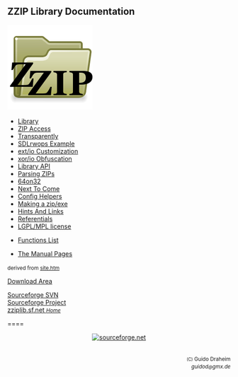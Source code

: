 ## ZZIP Library Documentation

<div float="right"><img src="dir-zzip-192.png" /></div>

* [Library](zzip-index.htm.md)
* [ZIP Access](zzip-zip.htm.md)
* [Transparently](zzip-file.htm.md)
* [SDLrwops Example](zzip-sdl-rwops.htm.md)
* [ext/io Customization](zzip-extio.htm.md)
* [xor/io Obfuscation](zzip-xor.htm.md)
* [Library API](zzip-api.htm.md)
* [Parsing ZIPs](zzip-parse.htm.md)
* [64on32](64on32.htm.md)
* [Next To Come](future.htm.md)
* [Config Helpers](configs.htm.md)
* [Making a zip/exe](sfx-make.htm.md)
* [Hints And Links](history.htm.md)
* [Referentials](referentials.htm.md)
* [LGPL/MPL license](copying.htm.md)

<!--LIST-->

* [Functions List](zziplib.html)

<!--START-->

* [The Manual Pages](man/index.html)

<!--ENDS-->

<small>derived from <a href="site.htm">site.htm</a></small>

<a alt="Tarballs, RPM-archive and windll-ZIPs can be downloaded from"
  href="http://sourceforge.net/project/showfiles.php?group_id=6389">
 Download Area </a></b><br />

<a alt="Sourceforge Project CVS web access"
   href="http://zziplib.svn.sourceforge.net/viewvc/zziplib/">Sourceforge SVN</a><br />
<a alt="Sourceforge Project Index Page"
   href="http://sourceforge.net/projects/zziplib">Sourceforge Project</a><br />
<a alt="the zziplib webpage at sourceforge"
   href="http://zziplib.sourceforge.net">zziplib.sf.net
  <small><i>Home</i></small></a><br />

====

<center>
     <a href="http://sourceforge.net/project/?group_id=6389">
        <img src="http://sourceforge.net/sflogo.php?group_id=6389&type=2"
            border="0" alt="sourceforge.net" width="125" height="37">
     </a>
</center>

<p align="right"><small>
<br> <small>(C)</small> Guido Draheim
<br><i> guidod<small>@</small>gmx.de</i>
</p>
